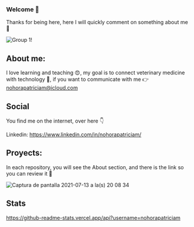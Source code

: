 
###  Welcome  🌝   
Thanks for being here, here I will quickly comment on something about me 🌚

![Group 1](https://user-images.githubusercontent.com/14286467/125537897-9a9ee607-9b48-4c9c-95aa-25dc7bc5a954.jpg)!

## About me:

I love learning and teaching 😍, my goal is to connect veterinary medicine with technology 🤖, if you want to communicate with me 👉 nohorapatriciam@icloud.com

<!--
**nohorapatriciam/nohorapatriciam** is a ✨ _special_ ✨ repository because its `README.md` (this file) appears on your GitHub profile.

Here are some ideas to get you started:

- 🔭 I’m currently working on ...
- 🌱 I’m currently learning ...
- 👯 I’m looking to collaborate on ...
- 🤔 I’m looking for help with ...
- 💬 Ask me about ...
- 📫 How to reach me: ...
- 😄 Pronouns: ...
- ⚡ Fun fact: ...
-->
## Social 

You find me on the internet, over here 👇

Linkedin:
https://www.linkedin.com/in/nohorapatriciam/

## Proyects:

In each repository, you will see the About section, and there is the link so you can review it 👀

![Captura de pantalla 2021-07-13 a la(s) 20 08 34](https://user-images.githubusercontent.com/14286467/125544976-c6581db6-bfd5-4d3e-81e5-fa4b60fb882c.png)
## Stats

https://github-readme-stats.vercel.app/api?username=nohorapatriciam



